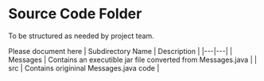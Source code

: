 # Source Code Folder
To be structured as needed by project team.

Please document here
| Subdirectory Name | Description |
|---|---|
| Messages | Contains an executible jar file converted from Messages.java |
| src | Contains origininal Messages.java code |
